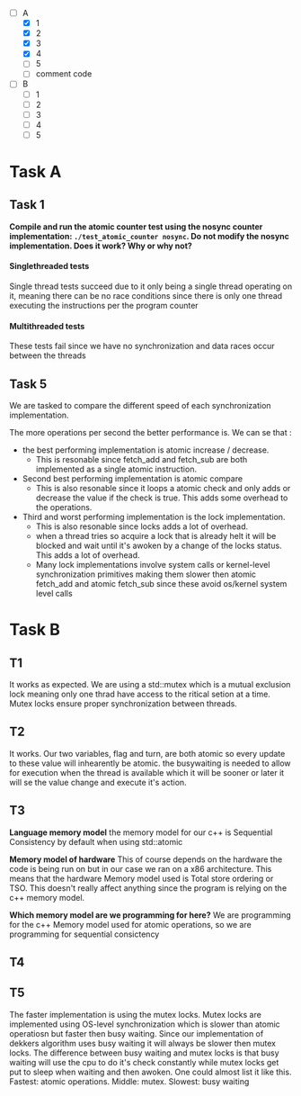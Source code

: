 - [ ] A
	- [x] 1
	- [x] 2
	- [x] 3
	- [x] 4
	- [ ] 5
	- [ ] comment code
- [ ] B
	- [ ] 1
	- [ ] 2
	- [ ] 3
	- [ ] 4
	- [ ] 5

# Task A
## Task 1
**Compile and run the atomic counter test using the nosync counter implementation: `./test_atomic_counter nosync`. Do not modify the nosync implementation. Does it work? Why or why not?**

#### Singlethreaded tests
Single thread tests succeed due to it only being a single thread operating on it, meaning there can be no race conditions since there is only one thread executing the instructions per the program counter

#### Multithreaded tests
These tests fail since we have no synchronization and data races occur between the threads 

## Task 5
We are tasked to compare the different speed of each synchronization implementation.

The more operations per second the better performance is.
We can se that :
- the best performing implementation is atomic increase / decrease.
	- This is resonable since fetch_add and fetch_sub are both implemented as a single atomic instruction.
- Second best performing implementation is atomic compare
	- This is also resonable since it loops a atomic check and only adds or decrease the value if the check is true. This adds some overhead to the operations.
- Third and worst performing implementation is the lock implementation.
	- This is also resonable since locks adds a lot of overhead.
	- when a thread tries so acquire a lock that is already helt it will be blocked and wait until it's awoken by a change of the locks status. This adds a lot of overhead.
	- Many lock implementations involve system calls or kernel-level synchronization primitives making them slower then atomic fetch_add and atomic fetch_sub since these avoid os/kernel system level calls

# Task B

## T1
It works as expected. We are using a std::mutex which is a mutual exclusion lock meaning only one thrad have access to the ritical setion at a time. Mutex locks ensure proper synchronization between threads.

## T2
It works. Our two variables, flag and turn, are both atomic so every update to these value will inhearently be atomic. the busywaiting is needed to allow for execution when the thread is available which it will be sooner or later it will se the value change and execute it's action.

## T3
**Language memory model**
the memory model for our c++ is Sequential Consistency by default when using std::atomic

**Memory model of hardware**
This of course depends on the hardware the code is being run on but in our case we ran on a x86 architecture.
This means that the hardware Memory model used is Total store ordering or TSO. This doesn't really affect anything since the program is relying on the c++ memory model.

**Which memory model are we programming for here?**
We are programming for the c++ Memory model used for atomic operations, so we are programming for sequential consictency

## T4


## T5
The faster implementation is using the mutex locks.
Mutex locks are implemented using OS-level synchronization which is slower than atomic operatiosn but faster then busy waiting. Since our implementation of dekkers algorithm uses busy waiting it will always be slower then mutex locks.
The difference between busy waiting and mutex locks is that busy waiting will use the cpu to do it's check constantly while mutex locks get put to sleep when waiting and then awoken.
One could almost list it like this.
Fastest: atomic operations.
Middle: mutex.
Slowest: busy waiting
